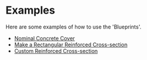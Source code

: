 # Examples

Here are some examples of how to use the 'Blueprints'.

- [Nominal Concrete Cover](nominal_concrete_cover.md)
- [Make a Rectangular Reinforced Cross-section](rectangular_reinforced_concrete_cross_section.md)
- [Custom Reinforced Cross-section](rectangular_custom_reinforced_concrete_cross_section.md)